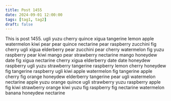 ```yaml
---
title: Post 1455
date: 2024-09-01 12:00:00
tags: [tag1, tag2]
draft: false
---
```

This is post 1455.
ugli
yuzu
cherry
quince
xigua
tangerine
lemon
apple
watermelon
kiwi
pear
pear
quince
nectarine
pear
raspberry
zucchini
fig
cherry
ugli
xigua
elderberry
pear
zucchini
pear
cherry
watermelon
fig
yuzu
raspberry
pear
kiwi
mango
pear
strawberry
nectarine
mango
honeydew
date
fig
xigua
nectarine
cherry
xigua
elderberry
date
date
honeydew
raspberry
ugli
yuzu
strawberry
tangerine
raspberry
lemon
cherry
honeydew
fig
tangerine
raspberry
ugli
kiwi
apple
watermelon
fig
tangerine
apple
cherry
fig
orange
honeydew
elderberry
tangerine
pear
ugli
watermelon
nectarine
apple
yuzu
orange
quince
ugli
strawberry
yuzu
raspberry
apple
fig
kiwi
strawberry
orange
kiwi
yuzu
fig
raspberry
fig
nectarine
watermelon
banana
honeydew
nectarine
